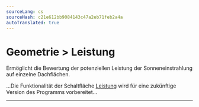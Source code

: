 ```yaml
---
sourceLang: cs
sourceHash: c21e612bb9084143c47a2eb71feb2a4a
autoTranslated: true
---
```


# Geometrie &gt; Leistung
<p>
Ermöglicht die Bewertung der potenziellen Leistung der Sonneneinstrahlung auf einzelne Dachflächen.
</p>

<p>
...Die Funktionalität der Schaltfläche <u>Leistung</u> wird für eine zukünftige Version des Programms vorbereitet...
</p>

<hr class="main"> <!-- Vodorovná čára jako oddělovač sekce -->

<!-- product: HiStruct Roofs -->